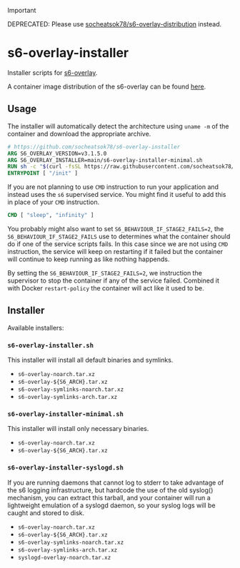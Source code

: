 > [!IMPORTANT]
> DEPRECATED: Please use [socheatsok78/s6-overlay-distribution](https://github.com/socheatsok78/s6-overlay-distribution) instead.

# s6-overlay-installer

Installer scripts for [s6-overlay](https://github.com/just-containers/s6-overlay).

A container image distribution of the s6-overlay can be found [here](https://github.com/socheatsok78/s6-overlay-distribution).

## Usage

The installer will automatically detect the architecture using `uname -m` of the container and download the appropriate archive.

```Dockerfile
# https://github.com/socheatsok78/s6-overlay-installer
ARG S6_OVERLAY_VERSION=v3.1.5.0
ARG S6_OVERLAY_INSTALLER=main/s6-overlay-installer-minimal.sh
RUN sh -c "$(curl -fsSL https://raw.githubusercontent.com/socheatsok78/s6-overlay-installer/${S6_OVERLAY_INSTALLER})"
ENTRYPOINT [ "/init" ]
```

If you are not planning to use `CMD` instruction to run your application and instead uses the `s6` supervised service. You might find it useful to add this in place of your `CMD` instruction.

```Dockerfile
CMD [ "sleep", "infinity" ]
```

You probably might also want to set `S6_BEHAVIOUR_IF_STAGE2_FAILS=2`, the `S6_BEHAVIOUR_IF_STAGE2_FAILS` use to determines what the container should do if one of the service scripts fails. In this case since we are not using `CMD` instruction, the service will keep on restarting if it failed but the container will continue to keep running as like nothing happends.

By setting the `S6_BEHAVIOUR_IF_STAGE2_FAILS=2`, we instruction the supervisor to stop the container if any of the service failed. Combined it with Docker `restart-policy` the container will act like it used to be.

## Installer

Available installers:

### `s6-overlay-installer.sh`

This installer will install all default binaries and symlinks.

- `s6-overlay-noarch.tar.xz`
- `s6-overlay-${S6_ARCH}.tar.xz`
- `s6-overlay-symlinks-noarch.tar.xz`
- `s6-overlay-symlinks-arch.tar.xz`

### `s6-overlay-installer-minimal.sh`

This installer will install only necessary binaries.

- `s6-overlay-noarch.tar.xz`
- `s6-overlay-${S6_ARCH}.tar.xz`

### `s6-overlay-installer-syslogd.sh`

If you are running daemons that cannot log to stderr to take advantage of the s6 logging infrastructure, but hardcode the use of the old syslog() mechanism, you can extract this tarball, and your container will run a lightweight emulation of a syslogd daemon, so your syslog logs will be caught and stored to disk.


- `s6-overlay-noarch.tar.xz`
- `s6-overlay-${S6_ARCH}.tar.xz`
- `s6-overlay-symlinks-noarch.tar.xz`
- `s6-overlay-symlinks-arch.tar.xz`
- `syslogd-overlay-noarch.tar.xz`
